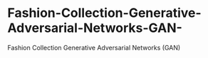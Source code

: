 # Fashion-Collection-Generative-Adversarial-Networks-GAN-
Fashion Collection Generative Adversarial Networks (GAN)
